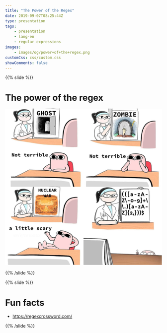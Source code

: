 ```yaml
---
title: "The Power of the Regex"
date: 2019-09-07T08:25:44Z
type: presentation
tags:
    - presentation
    - lang-en
    - regular expressions
images:
    - images/og/power+of+the+regex.png
customCss: css/custom.css
showComments: false
---
```


{{% slide %}}

# The power of the regex

![scary regex](images/scary-regex.jpg)

{{% /slide %}}

{{% slide %}}

# Fun facts

* https://regexcrossword.com/

{{% /slide %}}

